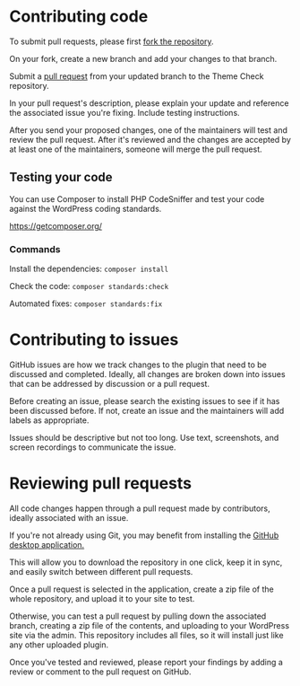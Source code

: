
# Contributing code

To submit pull requests, please first [fork the repository](https://help.github.com/articles/fork-a-repo/).

On your fork, create a new branch and add your changes to that branch.

Submit a [pull request](https://help.github.com/articles/creating-a-pull-request/) from your updated branch to the Theme Check repository.

In your pull request's description, please explain your update and reference the associated issue you're fixing.
Include testing instructions.

After you send your proposed changes, one of the maintainers will test and review the pull request. After it's reviewed and the changes are accepted by at least one of the maintainers, someone will merge the pull request.

## Testing your code

You can use Composer to install PHP CodeSniffer and test your code against the WordPress coding standards.

https://getcomposer.org/

### Commands

Install the dependencies:
`composer install`

Check the code:
`composer standards:check`

Automated fixes:
`composer standards:fix`

# Contributing to issues

GitHub issues are how we track changes to the plugin that need to be discussed and completed.
Ideally, all changes are broken down into issues that can be addressed by discussion or a pull request.

Before creating an issue, please search the existing issues to see if it has been discussed before. If not, create an issue and the maintainers will add labels as appropriate.

Issues should be descriptive but not too long. Use text, screenshots, and screen recordings to communicate the issue.

# Reviewing pull requests

All code changes happen through a pull request made by contributors, ideally associated with an issue.

If you're not already using Git, you may benefit from installing the [GitHub desktop application.](https://desktop.github.com)

This will allow you to download the repository in one click, keep it in sync, and easily switch between different pull requests.

Once a pull request is selected in the application, create a zip file of the whole repository, and upload it to your site to test.

Otherwise, you can test a pull request by pulling down the associated branch, creating a zip file of the contents, and uploading to your WordPress site via the admin. This repository includes all files, so it will install just like any other uploaded plugin.

Once you've tested and reviewed, please report your findings by adding a review or comment to the pull request on GitHub.
